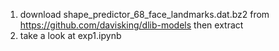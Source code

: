 1. download shape_predictor_68_face_landmarks.dat.bz2 from https://github.com/davisking/dlib-models then extract
2. take a look at exp1.ipynb